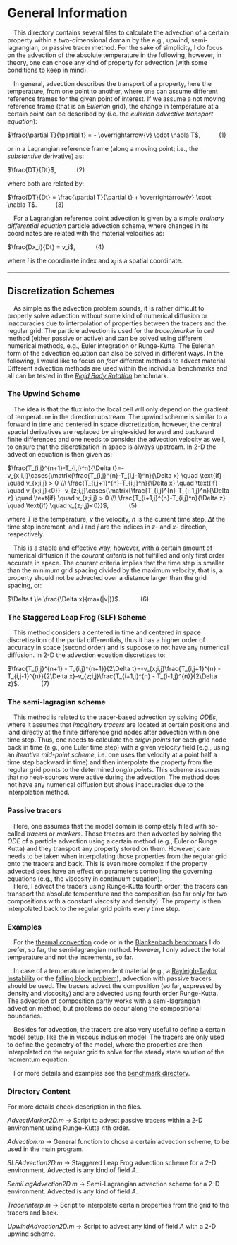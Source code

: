 # General Information 

&emsp;This directory contains several files to calculate the advection of a certain property within a two-dimensional domain by the e.g., upwind, semi-lagrangian, or passive tracer method. For the sake of simplicity, I do focus on the advection of the absolute temperature in the following, however, in theory, one can chose any kind of property for advection (with some conditions to keep in mind). 

&emsp;In general, advection describes the transport of a property, here the temperature, from one point to another, where one can assume different reference frames for the given point of interest. If we assume a not moving reference frame (that is an *Eulerian* grid), the change in temperature at a certain point can be described by (i.e. the *eulerian advective transport equation*): 

$\frac{\partial T}{\partial t} = - \overrightarrow{v} \cdot \nabla T$,&emsp;&emsp;&emsp;(1)

or in a Lagrangian reference frame (along a moving point; i.e., the *substantive* derivative) as: 

$\frac{DT}{Dt}$, &emsp;&emsp;&emsp;(2)

where both are related by: 

$\frac{DT}{Dt} = \frac{\partial T}{\partial t} + \overrightarrow{v} \cdot \nabla T$.&emsp;&emsp;&emsp;(3)

&emsp;For a Lagrangian reference point advection is given by a simple *ordinary differential equation* particle advection scheme, where changes in its coordinates are related with the material velocities as: 

$\frac{Dx_i}{Dt} = v_i$,&emsp;&emsp;&emsp; (4)

where *i* is the coordinate index and *x<sub>i</sub>* is a spatial coordinate. 

--------------------------

## Discretization Schemes

&emsp;As simple as the advection problem sounds, it is rather difficult to properly solve advection without some kind of numerical diffusion or inaccuracies due to interpolation of properties between the tracers and the regular grid. The particle advection is used for the *tracer/marker in cell* method (either passive or active) and can be solved using different numerical methods, e.g., Euler integration or Runge-Kutta. The Eulerian form of the advection equation can also be solved in different ways. In the following, I would like to focus on *four* different methods to advect material. Different advection methods are used within the individual benchmarks and all can be tested in the [*Rigid Body Rotation*](https://github.com/LukasFuchs/FDCSGm/tree/main/Benchmark/RigidBodyRotation) benchmark. 

### The Upwind Scheme

&emsp;The idea is that the flux into the local cell will only depend on the gradient of temperature in the direction upstream. The upwind scheme is similar to a forward in time and centered in space discretization, however, the central spacial derivatives are replaced by single-sided forward and backward finite differences and one needs to consider the advection velocity as well, to ensure that the discretization in space is always upstream. In 2-D the advection equation is then given as: 

$\frac{T_{i,j}^{n+1}-T_{i,j}^n}{\Delta t}=-v_{x;i,j}\cases{\matrix{\frac{T_{i,j}^{n}-T_{i,j-1}^n}{\Delta x} \quad \text{if} \quad v_{x;i,j} > 0 \\\ \frac{T_{i,j+1}^{n}-T_{i,j}^n}{\Delta x} \quad \text{if} \quad v_{x;i,j}<0}} 
-v_{z;i,j}\cases{\matrix{\frac{T_{i,j}^{n}-T_{i-1,j}^n}{\Delta z} \quad \text{if} \quad v_{z;i,j} > 0 \\\ \frac{T_{i+1,j}^{n}-T_{i,j}^n}{\Delta z} \quad \text{if} \quad v_{z;i,j}<0}}$, &emsp;&emsp;&emsp;(5)

where *T* is the temperature, *v* the velocity, *n* is the current time step, $\Delta t$ the time step increment, and *i* and *j* are the indices in *z*- and *x*- direction, respectively. 

&emsp;This is a stable and effective way, however, with a certain amount of numerical diffusion if the *courant criteria* is not fulfilled and only first order accurate in space. The courant criteria implies that the time step is smaller than the minimum grid spacing divided by the maximum velocity, that is, a property should not be advected over a distance larger than the grid spacing, or:

$\Delta t \le \frac{\Delta x}{max(|v|)}$.&emsp;&emsp;&emsp; (6)
   
### The Staggered Leap Frog (SLF) Scheme 

&emsp;This method considers a centered in time and centered in space discretization of the partial differentials, thus it has a higher order of accuracy in space (second order) and is suppose to not have any numerical diffusion. In 2-D the advection equation discretizes to:

$\frac{T_{i,j}^{n+1} - T_{i,j}^{n+1}}{2\Delta t}=-v_{x;i,j}\frac{T_{i,j+1}^{n} - T_{i,j-1}^{n}}{2\Delta x}-v_{z;i,j}\frac{T_{i+1,j}^{n} - T_{i-1,j}^{n}}{2\Delta z}$. &emsp;&emsp;&emsp; (7)

### The semi-lagragian scheme 
&emsp;This method is related to the tracer-based advection by solving *ODEs*, where it assumes that *imaginary tracers* are located at certain positions and land directly at the finite difference grid nodes after advection within one time step. Thus, one needs to calculate the *origin points* for each grid node back in time (e.g., one Euler time step) with a given velocity field (e.g., using an *iterative mid-point scheme*, i.e. one uses the velocity at a point half a time step backward in time) and then interpolate the property from the regular grid points to the determined *origin points*. This scheme assumes that no heat-sources were active during the advection. The method does not have any numerical diffusion but shows inaccuracies due to the interpolation method.<br>
   
### Passive tracers

&emsp;Here, one assumes that the model domain is completely filled with so-called *tracers* or *markers*. These tracers are then advected by solving the *ODE* of a particle advection using a certain method (e.g., Euler or Runge Kutta) and they transport any property stored on them. However, care needs to be taken when interpolating those properties from the regular grid onto the tracers and back. This is even more complex if the property advected does have an effect on parameters controlling the governing equations (e.g., the viscosity in continuum euqation).<br>
&emsp;Here, I advect the tracers using Runge-Kutta fourth order; the tracers can transport the absolute temperature and the composition (so far only for two compositions with a constant viscosity and density). The property is then interpolated back to the regular grid points every time step. 

### Examples 
&emsp;For the [thermal convection](https://github.com/LukasFuchs/FDCSGm/tree/main/MixedHeatedSystems) code or in the [Blankenbach benchmark](https://github.com/LukasFuchs/FDCSGm/tree/main/Benchmark/Blanckenbach) I do prefer, so far, the semi-lagrangian method. However, I only advect the total temperature and not the increments, so far.

&emsp;In case of a temperature independent material (e.g., a [Rayleigh-Taylor Instability](https://github.com/LukasFuchs/FDCSGm/tree/main/Benchmark/RTI) or the [falling block problem](https://github.com/LukasFuchs/FDCSGm/tree/main/Benchmark/FallingBlock)), advection with passive tracers should be used. The tracers advect the composition (so far, expressed by density and viscosity) and are advected using fourth order Runge-Kutta. The advection of composition partly works with a semi-lagrangian advection method, but problems do occur along the compositional boundaries.

&emsp;Besides for advection, the tracers are also very useful to define a certain model setup, like the in [viscous inclusion model](https://github.com/LukasFuchs/FDCSGm/tree/main/Benchmark/ViscousInclusion). The tracers are only used to define the geometry of the model, where the properties are then interpolated on the regular grid to solve for the steady state solution of the momentum equation.

&emsp;For more details and examples see the [benchmark directory](https://github.com/LukasFuchs/FDCSGm/tree/main/Benchmark).

### Directory Content<br>
For more details check description in the files.

*AdvectMarker2D.m*
   -> Script to advect passive tracers within a 2-D environment using Runge-Kutta 4th order.
   
*Advection.m*
   -> General function to chose a certain advection scheme, to be used in the main program.
   
*SLFAdvection2D.m*
   -> Staggered Leap Frog advection scheme for a 2-D environment. Advected is any kind of field *A*.

*SemiLagAdvection2D.m*
   -> Semi-Lagrangian advection scheme for a 2-D environment. Advected is any kind of field *A*.

*TracerInterp.m*
   -> Script to interpolate certain properties from the grid to the tracers and back. 
   
*UpwindAdvection2D.m*
   -> Script to advect any kind of field *A* with a 2-D upwind scheme. 
